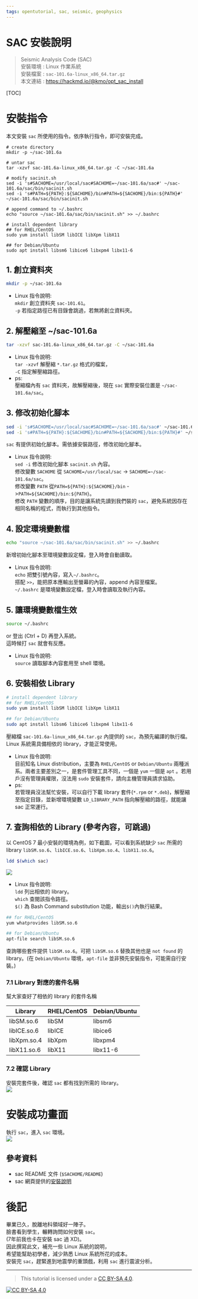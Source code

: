 ```yaml
---
tags: opentutorial, sac, seismic, geophysics 
---
```



# SAC 安裝說明  
>  Seismic Analysis Code (SAC)  
>  安裝環境 :  Linux 作業系統  
>  安裝檔案 : `sac-101.6a-linux_x86_64.tar.gz`  
>  本文連結 : https://hackmd.io/@kmo/opt_sac_install

[TOC]

# 安裝指令  
本文安裝 `sac` 所使用的指令。依序執行指令，即可安裝完成。  
```bash=
# create directory
mkdir -p ~/sac-101.6a

# untar sac
tar -xzvf sac-101.6a-linux_x86_64.tar.gz -C ~/sac-101.6a

# modify sacinit.sh
sed -i 's#SACHOME=/usr/local/sac#SACHOME=~/sac-101.6a/sac#' ~/sac-101.6a/sac/bin/sacinit.sh
sed -i 's#PATH=${PATH}:${SACHOME}/bin#PATH=${SACHOME}/bin:${PATH}#' ~/sac-101.6a/sac/bin/sacinit.sh

# append command to ~/.bashrc
echo "source ~/sac-101.6a/sac/bin/sacinit.sh" >> ~/.bashrc

# install dependent library 
## for RHEL/CentOS
sudo yum install libSM libICE libXpm libX11

## for Debian/Ubuntu
sudo apt install libsm6 libice6 libxpm4 libx11-6 
```


## 1. 創立資料夾
```bash
mkdir -p ~/sac-101.6a
```  
- Linux 指令說明:  
`mkdir` 創立資料夾 `sac-101.61`。  
`-p` 若指定路徑已有目錄會跳過，若無將創立資料夾。  

## 2. 解壓縮至 ~/sac-101.6a
```bash
tar -xzvf sac-101.6a-linux_x86_64.tar.gz -C ~/sac-101.6a  
```
- Linux 指令說明:  
`tar -xzvf` 解壓縮 `*.tar.gz` 格式的檔案，  
`-C` 指定解壓縮路徑。
- ps:  
壓縮檔內有 `sac` 資料夾，故解壓縮後，現在 `sac` 實際安裝位置是 `~/sac-101.6a/sac`。

## 3. 修改初始化腳本

```bash
sed -i 's#SACHOME=/usr/local/sac#SACHOME=~/sac-101.6a/sac#' ~/sac-101.6a/sac/bin/sacinit.sh  
sed -i 's#PATH=${PATH}:${SACHOME}/bin#PATH=${SACHOME}/bin:${PATH}#' ~/sac-101.6a/sac/bin/sacinit.sh
```
`sac` 有提供初始化腳本。需依據安裝路徑，修改初始化腳本。  

- Linux 指令說明:  
`sed -i` 修改初始化腳本 `sacinit.sh` 內容。  
修改變數 `SACHOME` 從 `SACHOME=/usr/local/sac` -> `SACHOME=~/sac-101.6a/sac`。  
修改變數 `PATH` 從`PATH=${PATH}:${SACHOME}/bin` ->`PATH=${SACHOME}/bin:${PATH}`。  
修改 `PATH` 變數的順序，目的是讓系統先讀到我們裝的 `sac`，避免系統因存在相同名稱的程式，而執行到其他指令。  

## 4. 設定環境變數檔
```bash
echo "source ~/sac-101.6a/sac/bin/sacinit.sh" >> ~/.bashrc
```  
新增初始化腳本至環境變數設定檔，登入時會自動讀取。  

- Linux 指令說明:  
`echo` 把雙引號內容，寫入`~/.bashrc`。  
搭配 `>>`，能把原本應輸出至螢幕的內容，append 內容至檔案。  
`~/.bashrc` 是環境變數設定檔，登入時會讀取及執行內容。  

## 5. 讓環境變數檔生效
```bash
source ~/.bashrc
```
or 登出 (Ctrl + D) 再登入系統。  
這時候打 `sac` 就會有反應。  
- Linux 指令說明:  
`source` 讀取腳本內容套用至 shell 環境。

## 6. 安裝相依 Library

```bash
# install dependent library 
## for RHEL/CentOS
sudo yum install libSM libICE libXpm libX11

## for Debian/Ubuntu
sudo apt install libsm6 libice6 libxpm4 libx11-6 
```
壓縮檔 `sac-101.6a-linux_x86_64.tar.gz` 內提供的 `sac`，為預先編譯的執行檔。Linux 系統需具備相依的 library，才能正常使用。  
- Linux 指令說明:  
目前知名 Linux distribution，主要為 `RHEL/CentOS` or `Debian/Ubuntu` 兩種派系。兩者主要差別之一，是套件管理工具不同，一個是 `yum` 一個是 `apt` 。若用戶沒有管理員權限，沒法用 `sudo` 安裝套件，請向主機管理員請求協助。
- ps:  
若管理員沒法幫忙安裝，可以自行下載 library 套件(`*.rpm` or `*.deb`)，解壓縮至指定目錄，並新增環境變數 `LD_LIBRARY_PATH` 指向解壓縮的路徑，就能讓 sac 正常運行。


## 7. 查詢相依的 Library (參考內容，可跳過)
以 CentOS 7 最小安裝的環境為例，如下截圖，可以看到系統缺少 `sac` 所需的 library `libSM.so.6`、`libICE.so.6`、`libXpm.so.4`、`libX11.so.6`。  
```bash
ldd $(which sac)
```  
![](https://i.imgur.com/FTLGY8t.png)  


- Linux 指令說明:  
`ldd` 列出相依的 library。  
`which` 查閱該指令路徑。  
`$()` 為 Bash Command substitution 功能，輸出`$()`內執行結果。  
```bash
## for RHEL/CentOS
yum whatprovides libSM.so.6

## for Debian/Ubuntu
apt-file search libSM.so.6
```  
查詢哪些套件提供 `libSM.so.6`。可把 `libSM.so.6` 替換其他也是 `not found` 的 library。(在 `Debian/Ubuntu` 環境，`apt-file` 並非預先安裝指令，可能需自行安裝。)

### 7.1 Library 對應的套件名稱 
幫大家查好了相依的 library 的套件名稱   

| Library     | RHEL/CentOS | Debian/Ubuntu |
| ----------- | ----------- | ------------- |
| libSM.so.6  | libSM       | libsm6        |
| libICE.so.6 | libICE      | libice6       |
| libXpm.so.4 | libXpm      | libxpm4       |
| libX11.so.6 | libX11      | libx11-6      |

### 7.2 確認 Library 
安裝完套件後，確認 `sac` 都有找到所需的 library。  
![](https://i.imgur.com/RHVLolU.png)  

# 安裝成功畫面  
執行 `sac`，進入 `sac` 環境。  
![](https://i.imgur.com/oYPMgXC.png)

## 參考資料
- sac README 文件 (`$SACHOME/README`)
- sac 網頁提供的[安裝說明](https://seiscode.iris.washington.edu/projects/sac/wiki/Binary_Installation)

# 後記  
畢業已久，脫離地科領域好一陣子。  
臉書看到學生，輾轉詢問如何安裝 `sac`。  
(7年前我也卡在安裝 sac 過 XD)。  
因此撰寫此文，補充一些 Linux 系統的說明，  
希望能幫助初學者，減少熟悉 Linux 系統所花的成本。  
安裝完 `sac`，趕緊進到地震學的重頭戲，利用 `sac` 進行震波分析。  

---
>   This tutorial is licensed under a [CC BY-SA 4.0][cc-by-sa].

[![CC BY-SA 4.0][cc-by-sa-image]][cc-by-sa]  

[cc-by-sa]: http://creativecommons.org/licenses/by-sa/4.0/ 
[cc-by-sa-image]: https://licensebuttons.net/l/by-sa/4.0/88x31.png  
